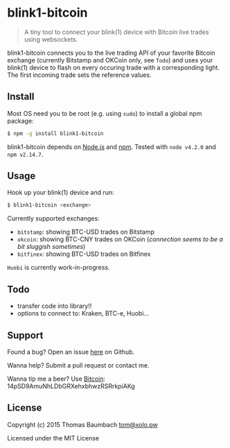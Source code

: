 # blink1-bitcoin

> A tiny tool to connect your blink(1) device with Bitcoin live trades using websockets.

blink1-bitcoin connects you to the live trading API of your favorite Bitcoin exchange (currently Bitstamp and OKCoin only, see `Todo`) and uses your blink(1) device to flash on every occuring trade with a corresponding light. The first incoming trade sets the reference values.

## Install

Most OS need you to be root (e.g. using `sudo`) to install a global npm package:

```sh
$ npm -g install blink1-bitcoin
```

blink1-bitcoin depends on [Node.js](http://nodejs.org/) and [npm](http://npmjs.org/). Tested with `node v4.2.0` and `npm v2.14.7`.

## Usage

Hook up your blink(1) device and run:

```sh
$ blink1-bitcoin <exchange>
```

Currently supported exchanges:
* `bitstamp`: showing BTC-USD trades on Bitstamp
* `okcoin`: showing BTC-CNY trades on OKCoin (*connection seems to be a bit sluggish sometimes*)
* `bitfinex`: showing BTC-USD trades on Bitfinex

`Huobi` is currently work-in-progress.

## Todo

* transfer code into library!!
* options to connect to: Kraken, BTC-e, Huobi...

## Support

Found a bug? Open an issue [here](https://github.com/thbaumbach/blink1-bitcoin/issues) on Github.

Wanna help? Submit a pull request or contact me.

Wanna tip me a beer? Use [Bitcoin](bitcoin:14pSD9AmuNhLDbGRXehxbhwzRSRrkpiAKg): 14pSD9AmuNhLDbGRXehxbhwzRSRrkpiAKg

## License

Copyright (c) 2015 Thomas Baumbach <tom@xolo.pw>

Licensed under the MIT License
